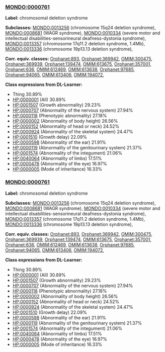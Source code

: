 
### [MONDO:0000761](http://purl.obolibrary.org/obo/MONDO_0000761)
**Label:** chromosomal deletion syndrome

**Subclasses:** [MONDO:0013256](http://purl.obolibrary.org/obo/MONDO_0013256) (chromosome 15q24 deletion syndrome), [MONDO:0008681](http://purl.obolibrary.org/obo/MONDO_0008681) (WAGR syndrome), [MONDO:0010334](http://purl.obolibrary.org/obo/MONDO_0010334) (severe motor and intellectual disabilities-sensorineural deafness-dystonia syndrome), [MONDO:0013357](http://purl.obolibrary.org/obo/MONDO_0013357) (chromosome 17q11.2 deletion syndrome, 1.4Mb), [MONDO:0013336](http://purl.obolibrary.org/obo/MONDO_0013336) (chromosome 19p13.13 deletion syndrome), 

**Corr. equiv. classes:** [Orphanet:893](http://www.orpha.net/ORDO/Orphanet_893), [Orphanet:369942](http://www.orpha.net/ORDO/Orphanet_369942), [OMIM:300475](http://purl.obolibrary.org/obo/OMIM_300475), [Orphanet:369939](http://www.orpha.net/ORDO/Orphanet_369939), [Orphanet:139474](http://www.orpha.net/ORDO/Orphanet_139474), [OMIM:613675](http://purl.obolibrary.org/obo/OMIM_613675), [Orphanet:357001](http://www.orpha.net/ORDO/Orphanet_357001), [Orphanet:636](http://www.orpha.net/ORDO/Orphanet_636), [OMIM:612469](http://purl.obolibrary.org/obo/OMIM_612469), [OMIM:613638](http://purl.obolibrary.org/obo/OMIM_613638), [Orphanet:97685](http://www.orpha.net/ORDO/Orphanet_97685), [Orphanet:94065](http://www.orpha.net/ORDO/Orphanet_94065), [OMIM:613406](http://purl.obolibrary.org/obo/OMIM_613406), [OMIM:194072](http://purl.obolibrary.org/obo/OMIM_194072), 

**Class expressions from DL-Learner:**

- Thing 30.89%
- [HP:0000001](http://purl.obolibrary.org/obo/HP_0000001) (All) 30.89%
- [HP:0001507](http://purl.obolibrary.org/obo/HP_0001507) (Growth abnormality) 29.23%
- [HP:0000707](http://purl.obolibrary.org/obo/HP_0000707) (Abnormality of the nervous system) 27.94%
- [HP:0000118](http://purl.obolibrary.org/obo/HP_0000118) (Phenotypic abnormality) 27.18%
- [HP:0000002](http://purl.obolibrary.org/obo/HP_0000002) (Abnormality of body height) 26.56%
- [HP:0000152](http://purl.obolibrary.org/obo/HP_0000152) (Abnormality of head or neck) 24.52%
- [HP:0000924](http://purl.obolibrary.org/obo/HP_0000924) (Abnormality of the skeletal system) 24.47%
- [HP:0001510](http://purl.obolibrary.org/obo/HP_0001510) (Growth delay) 22.09%
- [HP:0000598](http://purl.obolibrary.org/obo/HP_0000598) (Abnormality of the ear) 21.91%
- [HP:0000119](http://purl.obolibrary.org/obo/HP_0000119) (Abnormality of the genitourinary system) 21.37%
- [HP:0001574](http://purl.obolibrary.org/obo/HP_0001574) (Abnormality of the integument) 21.06%
- [HP:0040064](http://purl.obolibrary.org/obo/HP_0040064) (Abnormality of limbs) 17.51%
- [HP:0000478](http://purl.obolibrary.org/obo/HP_0000478) (Abnormality of the eye) 16.97%
- [HP:0000005](http://purl.obolibrary.org/obo/HP_0000005) (Mode of inheritance) 16.33%



### [MONDO:0000761](http://purl.obolibrary.org/obo/MONDO_0000761)
**Label:** chromosomal deletion syndrome

**Subclasses:** [MONDO:0013256](http://purl.obolibrary.org/obo/MONDO_0013256) (chromosome 15q24 deletion syndrome), [MONDO:0008681](http://purl.obolibrary.org/obo/MONDO_0008681) (WAGR syndrome), [MONDO:0010334](http://purl.obolibrary.org/obo/MONDO_0010334) (severe motor and intellectual disabilities-sensorineural deafness-dystonia syndrome), [MONDO:0013357](http://purl.obolibrary.org/obo/MONDO_0013357) (chromosome 17q11.2 deletion syndrome, 1.4Mb), [MONDO:0013336](http://purl.obolibrary.org/obo/MONDO_0013336) (chromosome 19p13.13 deletion syndrome), 

**Corr. equiv. classes:** [Orphanet:893](http://www.orpha.net/ORDO/Orphanet_893), [Orphanet:369942](http://www.orpha.net/ORDO/Orphanet_369942), [OMIM:300475](http://purl.obolibrary.org/obo/OMIM_300475), [Orphanet:369939](http://www.orpha.net/ORDO/Orphanet_369939), [Orphanet:139474](http://www.orpha.net/ORDO/Orphanet_139474), [OMIM:613675](http://purl.obolibrary.org/obo/OMIM_613675), [Orphanet:357001](http://www.orpha.net/ORDO/Orphanet_357001), [Orphanet:636](http://www.orpha.net/ORDO/Orphanet_636), [OMIM:612469](http://purl.obolibrary.org/obo/OMIM_612469), [OMIM:613638](http://purl.obolibrary.org/obo/OMIM_613638), [Orphanet:97685](http://www.orpha.net/ORDO/Orphanet_97685), [Orphanet:94065](http://www.orpha.net/ORDO/Orphanet_94065), [OMIM:613406](http://purl.obolibrary.org/obo/OMIM_613406), [OMIM:194072](http://purl.obolibrary.org/obo/OMIM_194072), 

**Class expressions from DL-Learner:**

- Thing 30.89%
- [HP:0000001](http://purl.obolibrary.org/obo/HP_0000001) (All) 30.89%
- [HP:0001507](http://purl.obolibrary.org/obo/HP_0001507) (Growth abnormality) 29.23%
- [HP:0000707](http://purl.obolibrary.org/obo/HP_0000707) (Abnormality of the nervous system) 27.94%
- [HP:0000118](http://purl.obolibrary.org/obo/HP_0000118) (Phenotypic abnormality) 27.18%
- [HP:0000002](http://purl.obolibrary.org/obo/HP_0000002) (Abnormality of body height) 26.56%
- [HP:0000152](http://purl.obolibrary.org/obo/HP_0000152) (Abnormality of head or neck) 24.52%
- [HP:0000924](http://purl.obolibrary.org/obo/HP_0000924) (Abnormality of the skeletal system) 24.47%
- [HP:0001510](http://purl.obolibrary.org/obo/HP_0001510) (Growth delay) 22.09%
- [HP:0000598](http://purl.obolibrary.org/obo/HP_0000598) (Abnormality of the ear) 21.91%
- [HP:0000119](http://purl.obolibrary.org/obo/HP_0000119) (Abnormality of the genitourinary system) 21.37%
- [HP:0001574](http://purl.obolibrary.org/obo/HP_0001574) (Abnormality of the integument) 21.06%
- [HP:0040064](http://purl.obolibrary.org/obo/HP_0040064) (Abnormality of limbs) 17.51%
- [HP:0000478](http://purl.obolibrary.org/obo/HP_0000478) (Abnormality of the eye) 16.97%
- [HP:0000005](http://purl.obolibrary.org/obo/HP_0000005) (Mode of inheritance) 16.33%


